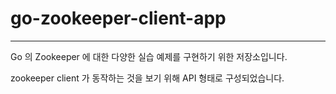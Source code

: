 # go-zookeeper-client-app

---

Go 의 Zookeeper 에 대한 다양한 실습 예제를 구현하기 위한 저장소입니다.

zookeeper client 가 동작하는 것을 보기 위해 API 형태로 구성되었습니다.

